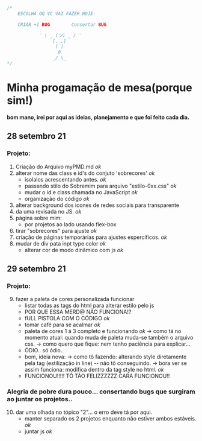 ```JavaScript
/*
	ESCOLHA OQ VC VAI FAZER HOJE: 

	CRIAR +1 BUG		Consertar BUG

			¯ \ _ (ツ) _ / ¯ 
				 [. .] 	
				  [ ]
				   0
		         _/ \_
*/

```
# Minha progamação de mesa(porque sim!)
__bom mano, irei por aqui as ideias, planejamento e que foi feito cada dia.__

## 28 setembro 21
### Projeto:
1. Criação do Arquivo myPMD.md *ok*
2. alterar nome das class e id's do conjuto 'sobrecores' *ok*
	* isolalos acrescentando antes. *ok*
	* passando stilo do Sobremim para arquivo "estilo-0xx.css" *ok*
	* mudar o id e class chamada no JavaScript *ok*
	* organização do código *ok*
3. alterar background dos icones de redes sociais para transparente
4. da uma revisada no JS. *ok*
5. página sobre mim:
	* por projetos ao lado usando flex-box
6. tirar "sobrecores" para ajuste *ok*
7. criação de páginas temporárias para ajustes espercíficos. *ok*
8. mudar de div pata inpt type color *ok*
	* alterar cor de modo dinâmico com js *ok*


## 29 setembro 21
### Projeto:
9. fazer a paleta de cores personalizada funcionar
	* listar todas as tags do html para alterar estilo pelo js
	* POR QUE ESSA MERD@ NÃO FUNCIONA!?
	* fULL PISTOLA COM O CÓDIGO *ok*
	* tomar café para se acalmar *ok*
	* paleta de cores 1 á 3 completo e funcionando *ok* 
		-> como tá no momento atual: quando muda de paleta muda-se também o arquivo css.
		-> como quero que fique: nem tenho paciência para explicar...
	* ÓDIO.. só ódio..
	* bom, ideia nova:
		-> como tô fazendo: alterando style diretamente pela tag (estilização in line) -- não tô conseguindo.
		-> bora ver se assim funciona: modifica dentro da tag style no html. *ok*
	* FUNCIONOU!!!!! TÔ TÃO FELIZZZZZZ CARA FUNCIONOU!!
### Alegria de pobre dura pouco... consertando bugs que surgiram ao juntar os projetos..
10. dar uma olhada no tópico "2"... o erro deve tá por aqui.
	* manter separado os 2 projetos enquanto não estiver ambos estáveis. *ok*
	* juntar js *ok*

